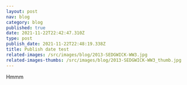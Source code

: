 ```yaml
---
layout: post
nav: blog
category: blog
published: true
date: 2021-11-22T22:42:47.310Z
type: post
publish_date: 2021-11-22T22:48:19.338Z
title: Publish date test
related-images: /src/images/blog/2013-SEDGWICK-WW3.jpg
related-images-thumbs: /src/images/blog/2013-SEDGWICK-WW3_thumb.jpg
---
```

Hmmm